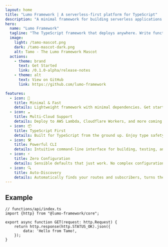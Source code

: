 ```yaml
---
layout: home
title: "Lumo Framework | A serverless-first platform for TypeScript"
description: "A minimal framework for building serverless applications in TypeScript. It ships with a CLI to deploy your app to AWS, GCP, Cloudflare and more."
hero:
  name: "Lumo Framework"
  tagline: "The TypeScript framework that deploys anywhere. Write functions, not infrastructure. Export a function, get an API, Lumo handles the rest with zero configuration."
  image:
    light: /tamo-mascot.png
    dark: /tamo-mascot-dark.png
    alt: Tamo - The Lumo Framework Mascot
  actions:
    - theme: brand
      text: Get Started
      link: /0.1.0-alpha/release-notes
    - theme: alt
      text: View on GitHub
      link: https://github.com/lumo-framework

features:
  - icon: 🚀
    title: Minimal & Fast
    details: Lightweight framework with minimal dependencies. Get started in seconds with minimal boilerplate and blazing fast deployments.
  - icon: ☁️
    title: Multi-Cloud Support
    details: Deploy to AWS Lambda, Cloudflare Workers, and more coming soon with a single command.
  - icon: 📦
    title: TypeScript First
    details: Built for TypeScript from the ground up. Enjoy type safety with auto-completion and compile-time error checking.
  - icon: 🛠️
    title: Powerful CLI
    details: Intuitive command-line interface for building, testing, and deploying your serverless applications.
  - icon: ⚡
    title: Zero Configuration
    details: Sensible defaults that just work. No complex configuration files or setup required to get started.
  - icon: 🔍
    title: Auto-Discovery
    details: Automatically finds your routes and subscribers, turns them into serverless functions, and deploys them without manual wiring.
---
```


## Example

```ts:line-numbers=1
// functions/api/index.ts
import {http} from "@lumo-framework/core";

export async function GET(request: http.Request) {
    return http.response(http.STATUS_OK).json({
        data: 'Hello from Tamo!,
    });
}
```
